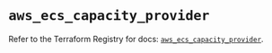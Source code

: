# `aws_ecs_capacity_provider`

Refer to the Terraform Registry for docs: [`aws_ecs_capacity_provider`](https://registry.terraform.io/providers/hashicorp/aws/4.54.0/docs/resources/ecs_capacity_provider).
